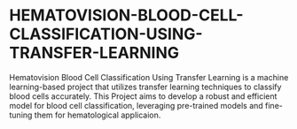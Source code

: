 # HEMATOVISION-BLOOD-CELL-CLASSIFICATION-USING-TRANSFER-LEARNING
Hematovision Blood Cell Classification Using Transfer Learning is a machine learning-based project that utilizes transfer learning techniques to classify blood cells accurately. This Project aims to develop a robust and efficient model for blood cell classification, leveraging pre-trained models and fine-tuning them for hematological applicaion.
